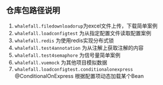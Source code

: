 ## 仓库包路径说明
1. `whalefall.filedownloadorup`为excel文件上传，下载简单案例
2. `whalefall.loadconfigtest` 为从指定配置文件读取配置案例
3. `whalefall.redis` 为使用redis实现分布式锁
4. `whalefall.test4annotation` 为从注解上获取注解的内容
5. `whalefall.test4semaphore` 为信号量简单案例
6. `whalefall.vuemock` 为其他项目模拟数据
7. `whalefall.loadconfigtest.conditionalonexpress` @ConditionalOnExpress 根据配置项动态加载某个Bean